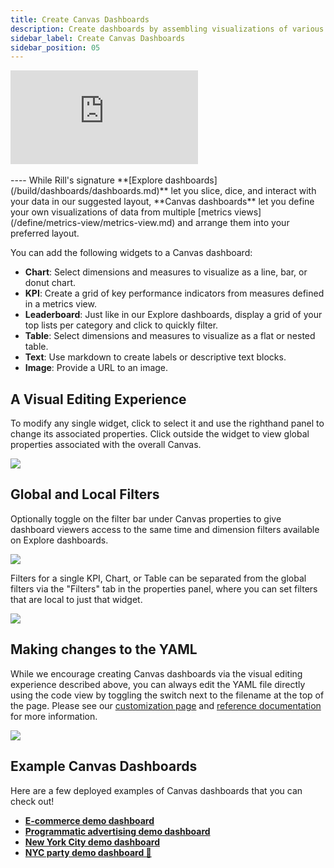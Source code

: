 ```yaml
---
title: Create Canvas Dashboards
description: Create dashboards by assembling visualizations of various metrics views
sidebar_label: Create Canvas Dashboards
sidebar_position: 05
---
```


<div style={{ 
  position: "relative", 
  width: "100%", 
  paddingTop: "56.25%", 
  borderRadius: "15px",  /* Softer corners */
  boxShadow: "0px 4px 15px rgba(0, 0, 0, 0.2)"  /* Shadow effect */
}}>
  <iframe credentialless="true"
    src="https://www.youtube.com/embed/Idr2bvQw9_I?si=-xB0ppGOIavlmsE-"
    frameBorder="0"
    allow="accelerometer; autoplay; clipboard-write; encrypted-media; gyroscope; picture-in-picture; web-share"
    allowFullScreen
    style={{
      position: "absolute",
      top: 0,
      left: 0,
      width: "100%",
      height: "100%",
      borderRadius: "10px", 
    }}
  ></iframe>
</div>
<br/>
----
While Rill's signature **[Explore dashboards](/build/dashboards/dashboards.md)** let you slice, dice, and interact with your data in our suggested layout, **Canvas dashboards** let you define your own visualizations of data from multiple [metrics views](/define/metrics-view/metrics-view.md) and arrange them into your preferred layout. 

You can add the following widgets to a Canvas dashboard:

- **Chart**: Select dimensions and measures to visualize as a line, bar, or donut chart.
- **KPI**: Create a grid of key performance indicators from measures defined in a metrics view.
- **Leaderboard**: Just like in our Explore dashboards, display a grid of your top lists per category and click to quickly filter.
- **Table**: Select dimensions and measures to visualize as a flat or nested table.
- **Text**: Use markdown to create labels or descriptive text blocks.
- **Image**: Provide a URL to an image.


## A Visual Editing Experience 

To modify any single widget, click to select it and use the righthand panel to change its associated properties. Click outside the widget to view global properties associated with the overall Canvas.

<img src = '/img/build/canvas/selected-widget.png' class='rounded-gif' />
<br/>


## Global and Local Filters
Optionally toggle on the filter bar under Canvas properties to give dashboard viewers access to the same time and dimension filters available on Explore dashboards.

<img src = '/img/build/canvas/global-filter-bar.png' class='rounded-gif' />
<br/>

Filters for a single KPI, Chart, or Table can be separated from the global filters via the "Filters" tab in the properties panel, where you can set filters that are local to just that widget.


<img src = '/img/build/canvas/local-filters.png' class='rounded-gif' />


## Making changes to the YAML 
While we encourage creating Canvas dashboards via the visual editing experience described above, you can always edit the YAML file directly using the code view by toggling the switch next to the filename at the top of the page. Please see our [customization page](customization.md) and [reference documentation](/reference/project-files/canvas-dashboards) for more information.


<img src = '/img/build/canvas/code-toggle.png' class='rounded-gif' />


## Example Canvas Dashboards 
Here are a few deployed examples of Canvas dashboards that you can check out!

- **[E-commerce demo dashboard](https://ui.rilldata.com/demo/ezcommerce-demo/canvas/canvas)**
- **[Programmatic advertising demo dashboard](https://ui.rilldata.com/demo/rill-openrtb-prog-ads/canvas/executive_overview)**
- **[New York City demo dashboard](https://ui.rilldata.com/demo/nyc-canvas-jam/canvas/scorecard%20canvas)**
- **[NYC party demo dashboard 🎉](https://ui.rilldata.com/demo/nyc-canvas-jam/canvas/Leaderboard)**


